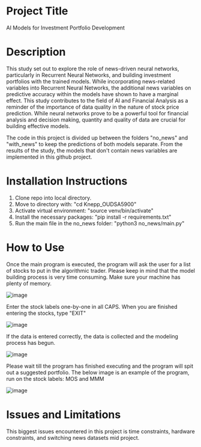# Project Title
AI Models for Investment Portfolio Development

# Description

This study set out to explore the role of news-driven neural networks, particularly in Recurrent Neural Networks, and building investment portfolios with the trained models. While incorporating news-related variables into Recurrent Neural Networks, the additional news variables on predictive accuracy within the models have shown to have a marginal effect. This study contributes to the field of AI and Financial Analysis as a reminder of the importance of data quality in the nature of stock price prediction. While neural networks prove to be a powerful tool for financial analysis and decision making, quantity and quality of data are crucial for building effective models.

The code in this project is divided up between the folders "no_news" and "with_news" to keep the predictions of both models separate. From the results of the study, the models that don't contain news variables are implemented in this github project.


# Installation Instructions

1. Clone repo into local directory.
2. Move to directory with: "cd Knepp_OUDSA5900"
3. Activate virtual environment: "source venv/bin/activate"
4. Install the necessary packages: "pip install -r requirements.txt"
5. Run the main file in the no_news folder: "python3 no_news/main.py"


# How to Use

Once the main program is executed, the program will ask the user for a list of stocks to put in the algorithmic trader.
Please keep in mind that the model building process is very time consuming. Make sure your machine has plenty of memory.

![image](https://github.com/zknepp1/Knepp_OUDSA5900/assets/41703755/1132876f-4271-41d9-8cf2-5ed06b641eb6)




Enter the stock labels one-by-one in all CAPS. When you are finished entering the stocks, type "EXIT"

![image](https://github.com/zknepp1/Knepp_OUDSA5900/assets/41703755/e4423011-d485-47cb-810b-ee996ee1a2a4)




If the data is entered correctly, the data is collected and the modeling process has begun.

![image](https://github.com/zknepp1/Knepp_OUDSA5900/assets/41703755/ee4e17d8-cf8b-4596-a802-0166402f983b)




Please wait till the program has finished executing and the program will spit out a suggested portfolio.
The below image is an example of the program, run on the stock labels: MOS and MMM

![image](https://github.com/zknepp1/Knepp_OUDSA5900/assets/41703755/f1660dba-4f1f-469a-8b0e-a3bcaa7a5c2f)




# Issues and Limitations
This biggest issues encountered in this project is time constraints, hardware constraints, and switching news datasets mid project.







